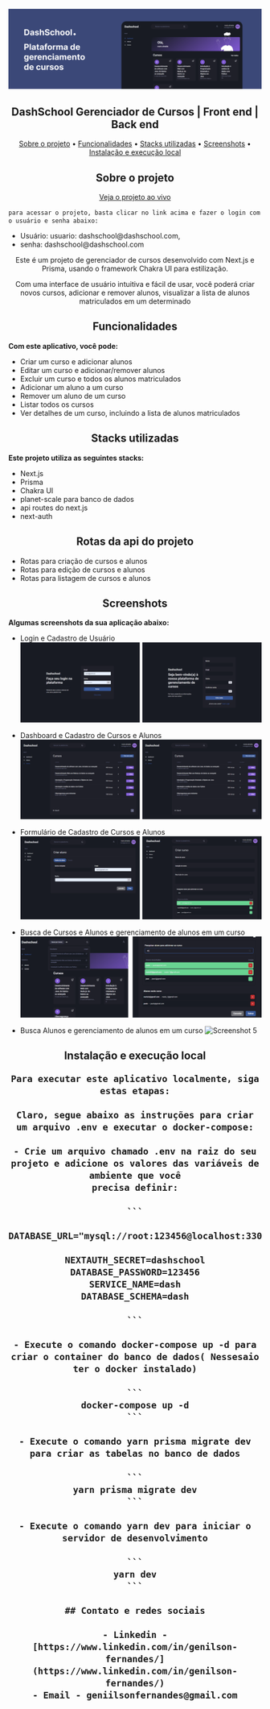 ![Banner](ui_01.png)

<h2 align="center">DashSchool Gerenciador de Cursos | Front end | Back end</h1>

  <p align="center">
    <a href="#sobre-o-projeto">Sobre o projeto</a> •
    <a href="#funcionalidades">Funcionalidades</a> •
    <a href="#stacks-utilizadas">Stacks utilizadas</a> •
    <a href="#screenshots">Screenshots</a> •
    <a href="#instalação-e-execução-local">Instalação e execução local</a>
  </p>

  <h2 align="center" id="#sobre-o-projeto">Sobre o projeto</h2>

  <p align="center">
    <a href="http://localhost:3000/signin">
      Veja o projeto ao vivo
    </a>
  <p>

    para acessar o projeto, basta clicar no link acima e fazer o login com o usuário e senha abaixo:

  <ul>
    <li>
      Usuário: usuario: dashschool@dashschool.com,
    </li>
    <li>
      senha: dashschool@dashschool.com
    </li>
  </ul>

  <p align="center">Este é um projeto de gerenciador de cursos desenvolvido com Next.js e Prisma, usando o framework
    Chakra UI para estilização.</p>

  <p align="center">
    Com uma interface de usuário intuitiva e fácil de usar, você poderá criar novos cursos, adicionar e remover alunos,
    visualizar a lista de alunos matriculados em um determinado
  </p>

  <h2 align="center" id="#funcionalidades">Funcionalidades</h2>

  <b>Com este aplicativo, você pode:</b>
  <ul>
    <li>Criar um curso e adicionar alunos</li>
    <li>Editar um curso e adicionar/remover alunos</li>
    <li>Excluir um curso e todos os alunos matriculados</li>
    <li>Adicionar um aluno a um curso</li>
    <li>Remover um aluno de um curso</li>
    <li>Listar todos os cursos</li>
    <li>Ver detalhes de um curso, incluindo a lista de alunos matriculados</li>
  </ul>
  <h2 align="center" id="#stacks-utilizadas">Stacks utilizadas</h2>

  <b>Este projeto utiliza as seguintes stacks:</b>

  <ul>
    <li>Next.js</li>
    <li>Prisma</li>
    <li>Chakra UI</li>
    <li>planet-scale para banco de dados</li>
    <li>api routes do next.js</li>
    <li>next-auth</li>
  </ul>
  <h2 align="center">Rotas da api do projeto</h2>
  <ul>
    <li>Rotas para criação de cursos e alunos</li>
    <li>Rotas para edição de cursos e alunos</li>
    <li>Rotas para listagem de cursos e alunos</li>
  </ul>
  <h2 align="center" id="#screenshots">Screenshots</h2>

  <b>Algumas screenshots da sua aplicação abaixo:</b>

  - Login e Cadastro de Usuário
  ![Screenshot 1](ui_02.png)

  - Dashboard e Cadastro de Cursos e Alunos
  ![Screenshot 2](ui_03.png)

  - Formulário de Cadastro de Cursos e Alunos
  ![Screenshot 3](ui_04.png)

  - Busca de Cursos e Alunos e gerenciamento de alunos em um curso
  ![Screenshot 4](ui_05.png)

  - Busca Alunos e gerenciamento de alunos em um curso
  ![Screenshot 5](ui_06.gif)

  <h2 align="center"> Instalação e execução local

    Para executar este aplicativo localmente, siga estas etapas:

    Claro, segue abaixo as instruções para criar um arquivo .env e executar o docker-compose:

    - Crie um arquivo chamado .env na raiz do seu projeto e adicione os valores das variáveis de ambiente que você
    precisa definir:

    ```

    DATABASE_URL="mysql://root:123456@localhost:3306/dash"

    NEXTAUTH_SECRET=dashschool
    DATABASE_PASSWORD=123456
    SERVICE_NAME=dash
    DATABASE_SCHEMA=dash

    ```

    - Execute o comando docker-compose up -d para criar o container do banco de dados( Nessesaio ter o docker instalado)

    ```
    docker-compose up -d
    ```

    - Execute o comando yarn prisma migrate dev para criar as tabelas no banco de dados

    ```
    yarn prisma migrate dev
    ```

    - Execute o comando yarn dev para iniciar o servidor de desenvolvimento

    ```
    yarn dev
    ```

    ## Contato e redes sociais

    - Linkedin - [https://www.linkedin.com/in/genilson-fernandes/](https://www.linkedin.com/in/genilson-fernandes/)
    - Email - geniilsonfernandes@gmail.com